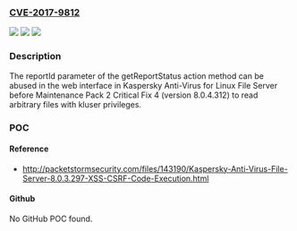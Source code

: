 ### [CVE-2017-9812](https://cve.mitre.org/cgi-bin/cvename.cgi?name=CVE-2017-9812)
![](https://img.shields.io/static/v1?label=Product&message=n%2Fa&color=blue)
![](https://img.shields.io/static/v1?label=Version&message=n%2Fa&color=blue)
![](https://img.shields.io/static/v1?label=Vulnerability&message=n%2Fa&color=brighgreen)

### Description

The reportId parameter of the getReportStatus action method can be abused in the web interface in Kaspersky Anti-Virus for Linux File Server before Maintenance Pack 2 Critical Fix 4 (version 8.0.4.312) to read arbitrary files with kluser privileges.

### POC

#### Reference
- http://packetstormsecurity.com/files/143190/Kaspersky-Anti-Virus-File-Server-8.0.3.297-XSS-CSRF-Code-Execution.html

#### Github
No GitHub POC found.

